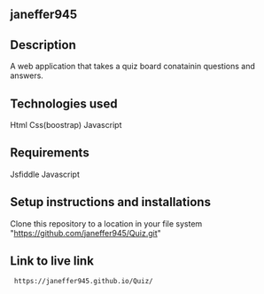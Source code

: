 ## janeffer945
## Description
  A web application that takes a quiz board conatainin questions and answers.
## Technologies used
   Html
   Css(boostrap)
   Javascript    
## Requirements
   Jsfiddle
   Javascript
## Setup instructions and installations   
   Clone this repository to a location in your file system "https://github.com/janeffer945/Quiz.git" 
## Link to live link 
     https://janeffer945.github.io/Quiz/
